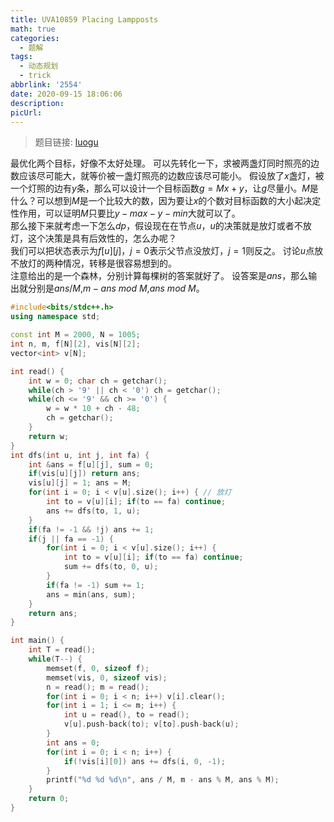 ```yaml
---
title: UVA10859 Placing Lampposts
math: true
categories:
  - 题解
tags:
  - 动态规划
  - trick
abbrlink: '2554'
date: 2020-09-15 18:06:06
description:
picUrl:
---
```



>题目链接: [luogu](https://www.luogu.com.cn/problem/UVA10859)

最优化两个目标，好像不太好处理。
可以先转化一下，求被两盏灯同时照亮的边数应该尽可能大，就等价被一盏灯照亮的边数应该尽可能小。
假设放了$x$盏灯，被一个灯照的边有$y$条，那么可以设计一个目标函数$g=Mx+y$，让$g$尽量小。$M$是什么？可以想到$M$是一个比较大的数，因为要让$x$的个数对目标函数的大小起决定性作用，可以证明$M$只要比$y-max-y-min$大就可以了。  
那么接下来就考虑一下怎么$dp$，假设现在在节点$u$，$u$的决策就是放灯或者不放灯，这个决策是具有后效性的，怎么办呢？  
我们可以把状态表示为$f[u][j]$，$j=0$表示父节点没放灯，$j=1$则反之。
讨论$u$点放不放灯的两种情况，转移是很容易想到的。  
注意给出的是一个森林，分别计算每棵树的答案就好了。
设答案是$ans$，那么输出就分别是$ans/M$,$m-ans\ mod\ M$,$ans\ mod\ M$。  

```cpp
#include<bits/stdc++.h>
using namespace std;

const int M = 2000, N = 1005;
int n, m, f[N][2], vis[N][2];
vector<int> v[N];

int read() {
	int w = 0; char ch = getchar();
	while(ch > '9' || ch < '0') ch = getchar();
	while(ch <= '9' && ch >= '0') {
		w = w * 10 + ch - 48;
		ch = getchar();
	}
	return w;
}
int dfs(int u, int j, int fa) {
    int &ans = f[u][j], sum = 0;
    if(vis[u][j]) return ans;
    vis[u][j] = 1; ans = M;
    for(int i = 0; i < v[u].size(); i++) { // 放灯
    	int to = v[u][i]; if(to == fa) continue;
    	ans += dfs(to, 1, u);
    }
    if(fa != -1 && !j) ans += 1;
    if(j || fa == -1) {
    	for(int i = 0; i < v[u].size(); i++) {
    		int to = v[u][i]; if(to == fa) continue;
    		sum += dfs(to, 0, u);
    	}
    	if(fa != -1) sum += 1;
        ans = min(ans, sum);
    }
    return ans;
}

int main() {
    int T = read();
    while(T--) {
    	memset(f, 0, sizeof f);
    	memset(vis, 0, sizeof vis);
    	n = read(); m = read();
        for(int i = 0; i < n; i++) v[i].clear();
        for(int i = 1; i <= m; i++) {
        	int u = read(), to = read();
        	v[u].push-back(to); v[to].push-back(u);
        }
        int ans = 0;
        for(int i = 0; i < n; i++) {
        	if(!vis[i][0]) ans += dfs(i, 0, -1);
        }
        printf("%d %d %d\n", ans / M, m - ans % M, ans % M);
    }
    return 0;
}
```